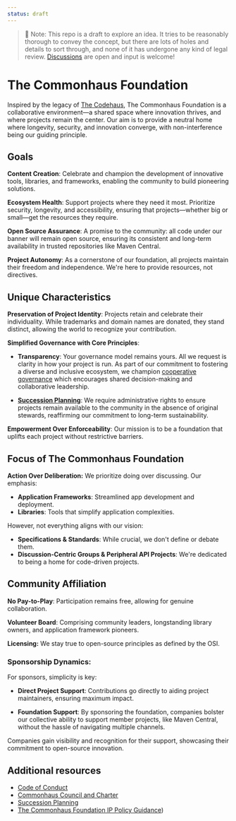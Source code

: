 ```yaml
---
status: draft
---
```


> 📝 Note: This repo is a draft to explore an idea. It tries to be reasonably thorough to convey the concept, but there are lots of holes and details to sort through, and none of it has undergone any kind of legal review. [Discussions](https://github.com/commonhaus/foundation-draft/discussions) are open and input is welcome!

# The Commonhaus Foundation

Inspired by the legacy of [The Codehaus][codehaus], The Commonhaus Foundation is a collaborative environment—a shared space where innovation thrives, and where projects remain the center. Our aim is to provide a neutral home where longevity, security, and innovation converge, with non-interference being our guiding principle.

[codehaus]: https://www.infoworld.com/article/2892227/codehaus-the-once-great-house-of-code-has-fallen.html
[succession]: governance/succession-plan.md
[ip-policy-guidance]: governance/ip-policy-guidance.md#1-licensing
[governance]: GOVERNANCE.md

## Goals

**Content Creation**: Celebrate and champion the development of innovative tools, libraries, and frameworks, enabling the community to build pioneering solutions.

**Ecosystem Health**: Support projects where they need it most. Prioritize security, longevity, and accessibility, ensuring that projects—whether big or small—get the resources they require.

**Open Source Assurance**: A promise to the community: all code under our banner will remain open source, ensuring its consistent and long-term availability in trusted repositories like Maven Central.

**Project Autonomy**: As a cornerstone of our foundation, all projects maintain their freedom and independence. We're here to provide resources, not directives.

## Unique Characteristics

**Preservation of Project Identity**: Projects retain and celebrate their individuality. While trademarks and domain names are donated, they stand distinct, allowing the world to recognize your contribution.

**Simplified Governance with Core Principles**: 

- **Transparency**: Your governance model remains yours. All we request is clarity in how your project is run. As part of our commitment to fostering a diverse and inclusive ecosystem, we champion [cooperative governance][governance] which encourages shared decision-making and collaborative leadership.

- **[Succession Planning][succession]**: We require administrative rights to ensure projects remain available to the community in the absence of original stewards, reaffirming our commitment to long-term sustainability.

**Empowerment Over Enforceability**: Our mission is to be a foundation that uplifts each project without restrictive barriers.

## Focus of The Commonhaus Foundation

**Action Over Deliberation:** We prioritize doing over discussing. Our emphasis:

- **Application Frameworks**: Streamlined app development and deployment.
- **Libraries**: Tools that simplify application complexities.

However, not everything aligns with our vision:

- **Specifications & Standards**: While crucial, we don't define or debate them.
- **Discussion-Centric Groups & Peripheral API Projects**: We're dedicated to being a home for code-driven projects.

## Community Affiliation

**No Pay-to-Play**: Participation remains free, allowing for genuine collaboration.

**Volunteer Board**: Comprising community leaders, longstanding library owners, and application framework pioneers.

**Licensing:** We stay true to open-source principles as defined by the OSI.

### Sponsorship Dynamics:

For sponsors, simplicity is key:

- **Direct Project Support**: Contributions go directly to aiding project maintainers, ensuring maximum impact.

- **Foundation Support**: By sponsoring the foundation, companies bolster our collective ability to support member projects, like Maven Central, without the hassle of navigating multiple channels.

Companies gain visibility and recognition for their support, showcasing their commitment to open-source innovation.

## Additional resources

- [Code of Conduct](CODE_OF_CONDUCT.md)
- [Commonhaus Council and Charter][governance]
- [Succession Planning][succession]
- [The Commonhaus Foundation IP Policy Guidance][ip-policy-guidance])

